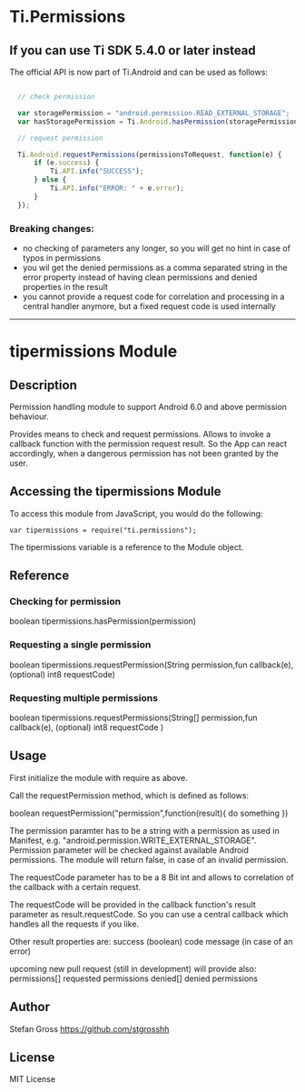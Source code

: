 # Ti.Permissions
## If you can use Ti SDK 5.4.0 or later instead

The official API is now part of Ti.Android and can be used as follows:

```javascript

  // check permission

  var storagePermission = "android.permission.READ_EXTERNAL_STORAGE";
  var hasStoragePermission = Ti.Android.hasPermission(storagePermission);

  // request permission

  Ti.Android.requestPermissions(permissionsToRequest, function(e) {
      if (e.success) {
          Ti.API.info("SUCCESS");
      } else {
          Ti.API.info("ERROR: " + e.error);
      }
  });


```

### Breaking changes:
* no checking of parameters any longer, so you will get no hint in case of typos in permissions
* you wil get the denied permissions as a comma separated string in the error property instead of having
  clean permissions and denied properties in the result
* you cannot provide a request code for correlation and processing in a central handler anymore, but a
  fixed request code is used internally

---

# tipermissions Module

## Description

Permission handling module to support Android 6.0 and above permission behaviour.

Provides means to check and request permissions.
Allows to invoke a callback function with the permission request result.
So the App can react accordingly, when a dangerous permission has not been granted
by the user.

## Accessing the tipermissions Module

To access this module from JavaScript, you would do the following:

    var tipermissions = require("ti.permissions");

The tipermissions variable is a reference to the Module object.

## Reference


### Checking for permission

boolean tipermissions.hasPermission(permission)

### Requesting a single permission

boolean tipermissions.requestPermission(String permission,fun callback(e), (optional) int8 requestCode)

### Requesting multiple permissions

boolean tipermissions.requestPermissions(String[] permission,fun callback(e), (optional) int8 requestCode )


## Usage

First initialize the module with require as above.

Call the requestPermission method, which is defined as follows:

  boolean requestPermission("permission",function(result){ do something })

The permission paramter has to be a string with a permission as used in Manifest,
e.g. "android.permission.WRITE_EXTERNAL_STORAGE".
Permission parameter will be checked against available Android permissions.
The module will return false, in case of an invalid permission.

The requestCode parameter has to be a 8 Bit int and allows to correlation of the
callback with a certain request.

The requestCode will be provided in the callback function's result parameter as
result.requestCode. So you can use a central callback which handles
all the requests if you like.

Other result properties are:
 success (boolean)
 code
 message (in case of an error)

upcoming new pull request (still in development) will provide also:
 permissions[] requested permissions
 denied[] denied permissions

## Author

Stefan Gross https://github.com/stgrosshh

## License

MIT License